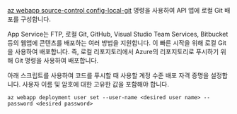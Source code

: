 [az webapp source-control config-local-git](/cli/azure/appservice/web/source-control#config-local-git) 명령을 사용하여 API 앱에 로컬 Git 배포를 구성합니다.   

App Service는 FTP, 로컬 Git, GitHub, Visual Studio Team Services, Bitbucket 등의 웹앱에 콘텐츠를 배포하는 여러 방법을 지원합니다. 이 빠른 시작을 위해 로컬 Git을 사용하여 배포합니다. 즉, 로컬 리포지토리에서 Azure의 리포지토리로 푸시하기 위해 Git 명령을 사용하여 배포합니다.  

아래 스크립트를 사용하여 코드를 푸시할 때 사용할 계정 수준 배포 자격 증명을 설정합니다. 사용자 이름 및 암호에 대한 고유한 값을 포함해야 합니다.   

```azurecli-interactive
az webapp deployment user set --user-name <desired user name> --password <desired password>
```
